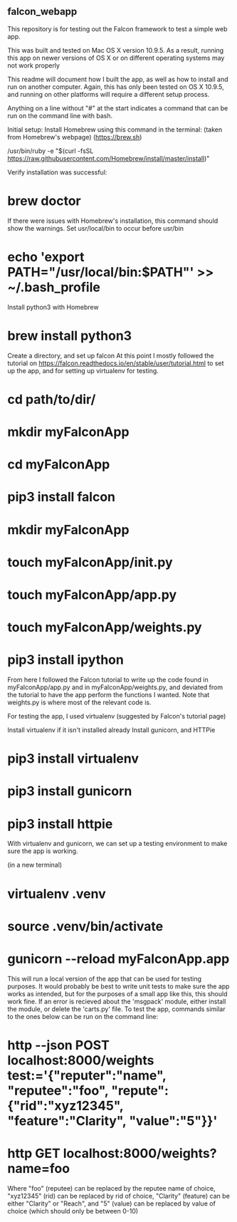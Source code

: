 ## falcon_webapp
This repository is for testing out the Falcon framework to test a simple web app.

This was built and tested on Mac OS X version 10.9.5.
As a result, running this app on newer versions of OS X or on different 
operating systems may not work properly

This readme will document how I built the app, as well as how to install 
and run on another computer. Again, this has only been tested on OS X 10.9.5, 
and running on other platforms will require a different setup process.

 Anything on a line without "#" at the start indicates a command that can be run
  on the command line with bash.

 Initial setup:
 Install Homebrew using this command in the terminal:
  (taken from Homebrew's webpage) (https://brew.sh)

/usr/bin/ruby -e "$(curl -fsSL https://raw.githubusercontent.com/Homebrew/install/master/install)"

Verify installation was successful:

# brew doctor

If there were issues with Homebrew's installation, this command should show the warnings.
Set usr/local/bin to occur before usr/bin

# echo 'export PATH="/usr/local/bin:$PATH"' >> ~/.bash_profile

Install python3 with Homebrew

# brew install python3

Create a directory, and set up falcon
At this point I mostly followed the tutorial on 
https://falcon.readthedocs.io/en/stable/user/tutorial.html
to set up the app, and for setting up virtualenv for testing.

# cd path/to/dir/

# mkdir myFalconApp
# cd myFalconApp
# pip3 install falcon
# mkdir myFalconApp
# touch myFalconApp/__init__.py
# touch myFalconApp/app.py
# touch myFalconApp/weights.py
# pip3 install ipython 

From here I followed the Falcon tutorial to write up the code found 
in myFalconApp/app.py and in myFalconApp/weights.py, and deviated
from the tutorial to have the app perform the functions I wanted.
Note that weights.py is where most of the relevant code is.

For testing the app, I used virtualenv (suggested by Falcon's tutorial page)

Install virtualenv if it isn't installed already
Install gunicorn, and HTTPie

# pip3 install virtualenv
# pip3 install gunicorn
# pip3 install httpie
 
With virtualenv and gunicorn, we can set up a testing environment
to make sure the app is working.

(in a new terminal)
# virtualenv .venv
# source .venv/bin/activate
# gunicorn --reload myFalconApp.app

This will run a local version of the app that can be used for testing purposes.
It would probably be best to write unit tests to make sure the app works as 
intended, but for the purposes of a small app like this, this should work fine.
If an error is recieved about the 'msgpack' module, either install the module,
or delete the 'carts.py' file. 
To test the app, commands similar to the ones below can be run on the 
command line:

# http --json POST localhost:8000/weights test:='{"reputer":"name", "reputee":"foo", "repute":{"rid":"xyz12345", "feature":"Clarity", "value":"5"}}'

# http GET localhost:8000/weights?name=foo

Where "foo" (reputee) can be replaced by the reputee name of choice, 
"xyz12345" (rid) can be replaced by rid of choice, "Clarity" (feature) 
can be either "Clarity" or "Reach", and "5" (value) can be replaced 
by value of choice (which should only be between 0-10)
